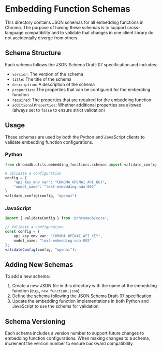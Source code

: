 # Embedding Function Schemas

This directory contains JSON schemas for all embedding functions in Chroma. The purpose of having these schemas is to support cross-language compatibility and to validate that changes in one client library do not accidentally diverge from others.

## Schema Structure

Each schema follows the JSON Schema Draft-07 specification and includes:

- `version`: The version of the schema
- `title`: The title of the schema
- `description`: A description of the schema
- `properties`: The properties that can be configured for the embedding function
- `required`: The properties that are required for the embedding function
- `additionalProperties`: Whether additional properties are allowed (always set to `false` to ensure strict validation)

## Usage

These schemas are used by both the Python and JavaScript clients to validate embedding function configurations.

### Python

```python
from chromadb.utils.embedding_functions.schemas import validate_config

# Validate a configuration
config = {
    "api_key_env_var": "CHROMA_OPENAI_API_KEY",
    "model_name": "text-embedding-ada-002"
}
validate_config(config, "openai")
```

### JavaScript

```typescript
import { validateConfig } from '@chromadb/core';

// Validate a configuration
const config = {
    api_key_env_var: "CHROMA_OPENAI_API_KEY",
    model_name: "text-embedding-ada-002"
};
validateConfig(config, "openai");
```

## Adding New Schemas

To add a new schema:

1. Create a new JSON file in this directory with the name of the embedding function (e.g., `new_function.json`)
2. Define the schema following the JSON Schema Draft-07 specification
3. Update the embedding function implementations in both Python and JavaScript to use the schema for validation

## Schema Versioning

Each schema includes a version number to support future changes to embedding function configurations. When making changes to a schema, increment the version number to ensure backward compatibility.
